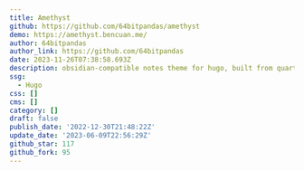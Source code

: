 ```yaml
---
title: Amethyst
github: https://github.com/64bitpandas/amethyst
demo: https://amethyst.bencuan.me/
author: 64bitpandas
author_link: https://github.com/64bitpandas
date: 2023-11-26T07:38:58.693Z
description: obsidian-compatible notes theme for hugo, built from quartz and hugo-book
ssg:
  - Hugo
css: []
cms: []
category: []
draft: false
publish_date: '2022-12-30T21:48:22Z'
update_date: '2023-06-09T22:56:29Z'
github_star: 117
github_fork: 95
---
```

